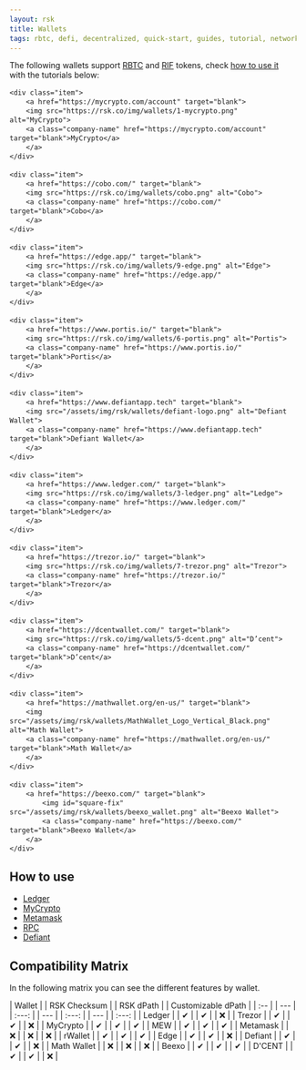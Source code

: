 ```yaml
---
layout: rsk
title: Wallets
tags: rbtc, defi, decentralized, quick-start, guides, tutorial, networks, dapps, tools, rsk, ethereum, smart-contracts, install, get-started, how-to, mainnet, testnet, contracts, wallets, web3, crypto
---
```


The following wallets support [RBTC](/rsk/rbtc/) and [RIF](/rif/token) tokens, check [how to use it](#how-to-use) with the tutorials below:


<div id="walletCarousel" class="owl-carousel owl-theme">

    <div class="item">
        <a href="https://mycrypto.com/account" target="blank">
        <img src="https://rsk.co/img/wallets/1-mycrypto.png" alt="MyCrypto">
        <a class="company-name" href="https://mycrypto.com/account" target="blank">MyCrypto</a>
        </a>
    </div>

    <div class="item">
        <a href="https://cobo.com/" target="blank">
        <img src="https://rsk.co/img/wallets/cobo.png" alt="Cobo">
        <a class="company-name" href="https://cobo.com/" target="blank">Cobo</a>
        </a>
    </div>

    <div class="item">
        <a href="https://edge.app/" target="blank">
        <img src="https://rsk.co/img/wallets/9-edge.png" alt="Edge">
        <a class="company-name" href="https://edge.app/" target="blank">Edge</a>
        </a>
    </div>

    <div class="item">
        <a href="https://www.portis.io/" target="blank">
        <img src="https://rsk.co/img/wallets/6-portis.png" alt="Portis">
        <a class="company-name" href="https://www.portis.io/" target="blank">Portis</a>
        </a>
    </div>

    <div class="item">
        <a href="https://www.defiantapp.tech" target="blank">
        <img src="/assets/img/rsk/wallets/defiant-logo.png" alt="Defiant Wallet">
        <a class="company-name" href="https://www.defiantapp.tech" target="blank">Defiant Wallet</a>
        </a>
    </div>

    <div class="item">
        <a href="https://www.ledger.com/" target="blank">
        <img src="https://rsk.co/img/wallets/3-ledger.png" alt="Ledge">
        <a class="company-name" href="https://www.ledger.com/" target="blank">Ledger</a>
        </a>
    </div>

    <div class="item">
        <a href="https://trezor.io/" target="blank">
        <img src="https://rsk.co/img/wallets/7-trezor.png" alt="Trezor">
        <a class="company-name" href="https://trezor.io/" target="blank">Trezor</a>
        </a>
    </div>

    <div class="item">
        <a href="https://dcentwallet.com/" target="blank">
        <img src="https://rsk.co/img/wallets/5-dcent.png" alt="D’cent">
        <a class="company-name" href="https://dcentwallet.com/" target="blank">D’cent</a>
        </a>
    </div>

    <div class="item">
        <a href="https://mathwallet.org/en-us/" target="blank">
        <img src="/assets/img/rsk/wallets/MathWallet_Logo_Vertical_Black.png" alt="Math Wallet">
        <a class="company-name" href="https://mathwallet.org/en-us/" target="blank">Math Wallet</a>
        </a>
    </div>

    <div class="item">
        <a href="https://beexo.com/" target="blank">
            <img id="square-fix" src="/assets/img/rsk/wallets/beexo_wallet.png" alt="Beexo Wallet">
            <a class="company-name" href="https://beexo.com/" target="blank">Beexo Wallet</a>
        </a>
    </div>
</div>

## How to use

- [Ledger](/wallet/use/ledger)
- [MyCrypto](/wallet/use/mycrypto)
- [Metamask](/wallet/use/metamask)
- [RPC](/wallet/use/json-rpc)
- [Defiant](/solutions/defiant/)

## Compatibility Matrix

In the following matrix you can see the different features by wallet.

| Wallet | | RSK Checksum | | RSK dPath | | Customizable dPath |
| :-- | | --- | | :---: | | --- | | :---: | | --- | | :---: |
| Ledger | | ✔ | | ✔ | | ❌ |
| Trezor | | ✔ | | ✔ | | ❌ |
| MyCrypto | | ✔ | | ✔ | | ✔ |
| MEW | | ✔ | | ✔ | | ✔ |
| Metamask | | ❌ | | ❌ | | ❌ |
| rWallet | | ✔ | | ✔ | | ✔ |
| Edge | | ✔ | | ✔ | | ❌ |
| Defiant | | ✔ | | ✔ | | ❌ |
| Math Wallet | | ❌ | | ❌ | | ❌ |
| Beexo | | ✔ | | ✔ | | ✔ |
| D'CENT | | ✔ | | ✔ | | ❌ |
